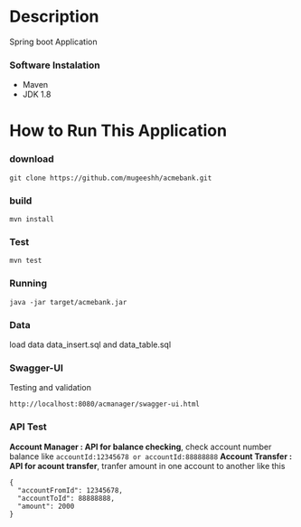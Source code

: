 # Description
Spring boot Application 
### Software Instalation
- Maven
- JDK 1.8

# How to Run This Application
### download
```
git clone https://github.com/mugeeshh/acmebank.git
```
### build
```
mvn install
```
### Test
```
mvn test
```
### Running
```
java -jar target/acmebank.jar
```
### Data
load data data_insert.sql and data_table.sql

### Swagger-UI
Testing and validation
```
http://localhost:8080/acmanager/swagger-ui.html
```
### API Test
**Account Manager : API for balance checking**, check account number balance like
```accountId:12345678 or accountId:88888888```
**Account Transfer : API for acount transfer**, tranfer amount in one account to another like this 
```
{
  "accountFromId": 12345678,
  "accountToId": 88888888,
  "amount": 2000
}
```

